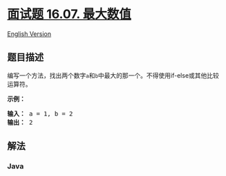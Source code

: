 # [面试题 16.07. 最大数值](https://leetcode.cn/problems/maximum-lcci)

[English Version](/lcci/16.07.Maximum/README_EN.md)

## 题目描述


<p>编写一个方法，找出两个数字<code>a</code>和<code>b</code>中最大的那一个。不得使用if-else或其他比较运算符。</p>
<p><strong>示例：</strong></p>
<pre><strong>输入：</strong> a = 1, b = 2
<strong>输出：</strong> 2
</pre>

## 解法

### **Java**

```java

```
